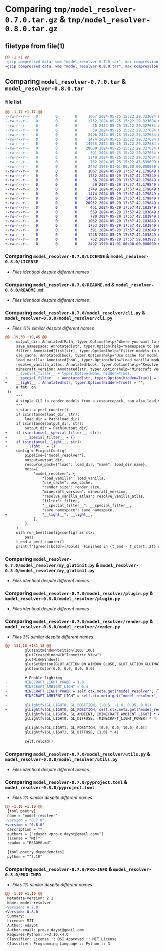 # Comparing `tmp/model_resolver-0.7.0.tar.gz` & `tmp/model_resolver-0.8.0.tar.gz`

## filetype from file(1)

```diff
@@ -1 +1 @@
-gzip compressed data, was "model_resolver-0.7.0.tar", max compression
+gzip compressed data, was "model_resolver-0.8.0.tar", max compression
```

## Comparing `model_resolver-0.7.0.tar` & `model_resolver-0.8.0.tar`

### file list

```diff
@@ -1,12 +1,17 @@
--rw-r--r--   0        0        0     1067 2024-05-25 15:22:29.323684 model_resolver-0.7.0/LICENSE
--rw-r--r--   0        0        0     1752 2024-05-25 15:22:29.323684 model_resolver-0.7.0/README.md
--rw-r--r--   0        0        0       36 2024-05-25 15:22:29.327684 model_resolver-0.7.0/model_resolver/__init__.py
--rw-r--r--   0        0        0       59 2024-05-25 15:22:29.327684 model_resolver-0.7.0/model_resolver/__main__.py
--rw-r--r--   0        0        0     2496 2024-05-25 15:22:29.327684 model_resolver-0.7.0/model_resolver/cli.py
--rw-r--r--   0        0        0     1474 2024-05-25 15:22:29.327684 model_resolver-0.7.0/model_resolver/my_glutinit.py
--rw-r--r--   0        0        0    14955 2024-05-25 15:22:29.327684 model_resolver-0.7.0/model_resolver/plugin.py
--rw-r--r--   0        0        0    20600 2024-05-25 15:22:29.327684 model_resolver-0.7.0/model_resolver/render.py
--rw-r--r--   0        0        0      391 2024-05-25 15:22:29.327684 model_resolver-0.7.0/model_resolver/tests/special_filter.py
--rw-r--r--   0        0        0     1248 2024-05-25 15:22:29.327684 model_resolver-0.7.0/model_resolver/utils.py
--rw-r--r--   0        0        0      762 2024-05-25 15:22:45.599699 model_resolver-0.7.0/pyproject.toml
--rw-r--r--   0        0        0     2492 1970-01-01 00:00:00.000000 model_resolver-0.7.0/PKG-INFO
+-rw-r--r--   0        0        0     1067 2024-05-29 17:57:42.179849 model_resolver-0.8.0/LICENSE
+-rw-r--r--   0        0        0     1752 2024-05-29 17:57:42.179849 model_resolver-0.8.0/README.md
+-rw-r--r--   0        0        0       36 2024-05-29 17:57:42.179849 model_resolver-0.8.0/model_resolver/__init__.py
+-rw-r--r--   0        0        0       59 2024-05-29 17:57:42.179849 model_resolver-0.8.0/model_resolver/__main__.py
+-rw-r--r--   0        0        0     2749 2024-05-29 17:57:42.179849 model_resolver-0.8.0/model_resolver/cli.py
+-rw-r--r--   0        0        0     1474 2024-05-29 17:57:42.179849 model_resolver-0.8.0/model_resolver/my_glutinit.py
+-rw-r--r--   0        0        0    14955 2024-05-29 17:57:42.179849 model_resolver-0.8.0/model_resolver/plugin.py
+-rw-r--r--   0        0        0    20952 2024-05-29 17:57:42.179849 model_resolver-0.8.0/model_resolver/render.py
+-rw-r--r--   0        0        0      461 2024-05-29 17:57:42.183849 model_resolver-0.8.0/model_resolver/tests/mini_problem/assets/debug/models/block/all_white.json
+-rw-r--r--   0        0        0      559 2024-05-29 17:57:42.183849 model_resolver-0.8.0/model_resolver/tests/mini_problem/assets/debug/textures/block/white.png
+-rw-r--r--   0        0        0      780 2024-05-29 17:57:42.183849 model_resolver-0.8.0/model_resolver/tests/mini_problem/render.png
+-rw-r--r--   0        0        0     1062 2024-05-29 17:57:42.183849 model_resolver-0.8.0/model_resolver/tests/mini_problem/target.png
+-rw-r--r--   0        0        0     1753 2024-05-29 17:57:42.183849 model_resolver-0.8.0/model_resolver/tests/mini_problem.py
+-rw-r--r--   0        0        0      391 2024-05-29 17:57:42.183849 model_resolver-0.8.0/model_resolver/tests/special_filter.py
+-rw-r--r--   0        0        0     1248 2024-05-29 17:57:42.183849 model_resolver-0.8.0/model_resolver/utils.py
+-rw-r--r--   0        0        0      762 2024-05-29 17:57:58.603922 model_resolver-0.8.0/pyproject.toml
+-rw-r--r--   0        0        0     2492 1970-01-01 00:00:00.000000 model_resolver-0.8.0/PKG-INFO
```

### Comparing `model_resolver-0.7.0/LICENSE` & `model_resolver-0.8.0/LICENSE`

 * *Files identical despite different names*

### Comparing `model_resolver-0.7.0/README.md` & `model_resolver-0.8.0/README.md`

 * *Files identical despite different names*

### Comparing `model_resolver-0.7.0/model_resolver/cli.py` & `model_resolver-0.8.0/model_resolver/cli.py`

 * *Files 11% similar despite different names*

```diff
@@ -19,39 +19,45 @@
     output_dir: Annotated[Path, typer.Option(help="Where you want to save the new resourcepack, with new textures corresponding to the model")] = Path.cwd() / "build", 
     save_namespace: Annotated[str, typer.Option(help="Namespace to save the rendered models, default is the namespace the model is in")] = None,
     filter: Annotated[list[str], typer.Option(help="Filter models in directory")] = None,
     use_cache: Annotated[bool, typer.Option(help="Use cache for model rendering)")] = False,
     load_vanilla: Annotated[bool, typer.Option(help="Load vanilla model")] = False,
     resolve_vanilla_atlas: Annotated[bool, typer.Option(help="Resolve vanilla model textures, True if load_vanilla is True")] = False,
     minecraft_version: Annotated[str, typer.Option(help="Minecraft version to use for vanilla models")] = "latest",
-    __special_filter__ = typer.Option(None, hidden=True),
+    __special_filter__ : Annotated[str, typer.Option(hidden=True)] = "",
+    __light__ : Annotated[str, typer.Option(hidden=True)] = "",
     # fmt: on
 ):
     """
     A simple CLI to render models from a resourcepack, can also load vanilla models.
     """
     t_start = perf_counter()
     if isinstance(load_dir, str):
         load_dir = Path(load_dir)
     if isinstance(output_dir, str):
         output_dir = Path(output_dir)
+    if isinstance(__special_filter__, str):
+        __special_filter__ = {}
+    if isinstance(__light__, str):
+        __light__ = {}
     config = ProjectConfig(
         pipeline=["model_resolver"],
         output=output_dir,
         resource_pack={"load": load_dir, "name": load_dir.name},
         meta={
             "model_resolver": {
                 "load_vanilla": load_vanilla,
                 "use_cache": use_cache,
                 "render_size": render_size,
                 "minecraft_version": minecraft_version,
                 "resolve_vanilla_atlas": resolve_vanilla_atlas,
                 "filter": filter,
                 "__special_filter__": __special_filter__,
                 "save_namespace": save_namespace,
+                "__light__": __light__,
             },
         },
     )
     with run_beet(config=config) as ctx:
         pass
     t_end = perf_counter()
     print(f"[green][bold]✔️[/bold]  Finished in {t_end - t_start:.2f} seconds [/green]")
```

### Comparing `model_resolver-0.7.0/model_resolver/my_glutinit.py` & `model_resolver-0.8.0/model_resolver/my_glutinit.py`

 * *Files identical despite different names*

### Comparing `model_resolver-0.7.0/model_resolver/plugin.py` & `model_resolver-0.8.0/model_resolver/plugin.py`

 * *Files identical despite different names*

### Comparing `model_resolver-0.7.0/model_resolver/render.py` & `model_resolver-0.8.0/model_resolver/render.py`

 * *Files 3% similar despite different names*

```diff
@@ -131,18 +131,18 @@
         glutInitWindowPosition(100, 100)
         glutCreateWindow(b"Isometric View")
         glutHideWindow()
         glutSetOption(GLUT_ACTION_ON_WINDOW_CLOSE, GLUT_ACTION_GLUTMAINLOOP_RETURNS)
         glClearColor(0.0, 0.0, 0.0, 0.0)
 
         # Enable lighting
-        MINECRAFT_LIGHT_POWER = 1.0
-        MINECRAFT_AMBIENT_LIGHT = 0.4
+        MINECRAFT_LIGHT_POWER = self.ctx.meta.get("model_resolver", {}).get("__light__", {}).get("minecraft_light_power", 0.6727302277118515)
+        MINECRAFT_AMBIENT_LIGHT = self.ctx.meta.get("model_resolver", {}).get("__light__", {}).get("minecraft_ambient_light", 0.197261163686041)
 
-        glLightfv(GL_LIGHT0, GL_POSITION, [-0.5, -1.0, 0.35, 0.0])
+        glLightfv(GL_LIGHT0, GL_POSITION, self.ctx.meta.get("model_resolver", {}).get("__light__", {}).get("minecraft_light_position", [-0.42341569107908505, -0.6577205642540358, 0.4158725999762756, 0.0]))
         glLightfv(GL_LIGHT0, GL_AMBIENT, [MINECRAFT_AMBIENT_LIGHT] * 4)
         glLightfv(GL_LIGHT0, GL_DIFFUSE, [MINECRAFT_LIGHT_POWER] * 4)
 
         glLightfv(GL_LIGHT1, GL_POSITION, [0.0, 0.0, 10.0, 0.0])
         glLightfv(GL_LIGHT1, GL_DIFFUSE, [1.0] * 4)
         
         self.reload()
```

### Comparing `model_resolver-0.7.0/model_resolver/utils.py` & `model_resolver-0.8.0/model_resolver/utils.py`

 * *Files identical despite different names*

### Comparing `model_resolver-0.7.0/pyproject.toml` & `model_resolver-0.8.0/pyproject.toml`

 * *Files 1% similar despite different names*

```diff
@@ -1,10 +1,10 @@
 [tool.poetry]
 name = "model-resolver"
-version = "0.7.0"
+version = "0.8.0"
 description = ""
 authors = ["edayot <pro.e.dayot@gmail.com>"]
 license = "MIT"
 readme = "README.md"
 
 [tool.poetry.dependencies]
 python = "^3.10"
```

### Comparing `model_resolver-0.7.0/PKG-INFO` & `model_resolver-0.8.0/PKG-INFO`

 * *Files 1% similar despite different names*

```diff
@@ -1,10 +1,10 @@
 Metadata-Version: 2.1
 Name: model-resolver
-Version: 0.7.0
+Version: 0.8.0
 Summary: 
 License: MIT
 Author: edayot
 Author-email: pro.e.dayot@gmail.com
 Requires-Python: >=3.10,<4.0
 Classifier: License :: OSI Approved :: MIT License
 Classifier: Programming Language :: Python :: 3
```

